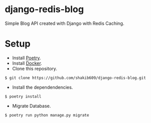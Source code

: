 # django-redis-blog
Simple Blog API created with Django with Redis Caching.

# Setup
- Install [Poetry](https://poetry.eustace.io/docs/).
- Install [Docker](https://docs.docker.com/install/).
- Clone this repository.
```shell
$ git clone https://github.com/shakib609/django-redis-blog.git
```
- Install the dependendencies.
```shell
$ poetry install
```
- Migrate Database.
```shell
$ poetry run python manage.py migrate
```
